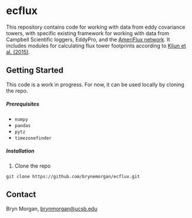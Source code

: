 # ecflux
This repository contains code for working with data from eddy covariance towers, with specific existing framework for working with data from Campbell Scientific loggers, EddyPro, and the [AmeriFlux network](https://ameriflux.lbl.gov). It includes modules for calculating flux tower footprints according to [Kljun et al. (2015)](https://footprint.kljun.net).

## Getting Started
This code is a work in progress. For now, it can be used locally by cloning the repo.
##### Prerequisites
- `numpy`
- `pandas`
- `pytz`
- `timezonefinder`

##### Installation
1. Clone the repo
```
git clone https://github.com/brynemorgan/ecflux.git
```

## Contact
Bryn Morgan, [brynmorgan@ucsb.edu](mailto:brynmorgan@ucsb.edu)
